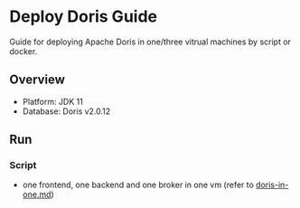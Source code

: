 # Deploy Doris Guide

Guide for deploying Apache Doris in one/three vitrual machines by script or docker.  

## Overview
- Platform: JDK 11
- Database: Doris v2.0.12


## Run

### Script
- one frontend, one backend and one broker in one vm (refer to [doris-in-one.md](./doris-in-one/doris-in-one.md))


